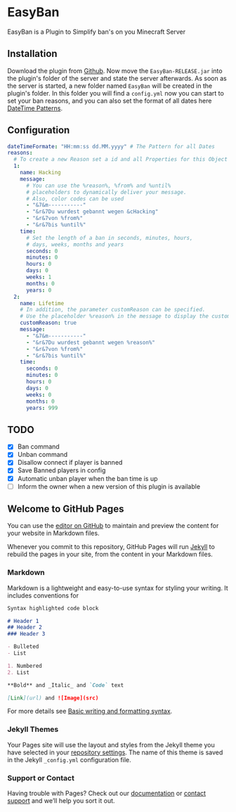 # EasyBan

EasyBan is a Plugin to Simplify ban's on you Minecraft Server

## Installation

Download the plugin from [Github](https://github.com/Bmxertv/EasyBan). Now move
the `EasyBan-RELEASE.jar` into the plugin's folder of the server and state the server afterwards. As soon as the server is
started, a new folder named `EasyBan` will be created in the plugin's folder. In this folder you will find a `config.yml` now
you can start to set your ban reasons, and you can also set the format of all dates
here [DateTime Patterns](https://www.baeldung.com/java-datetimeformatter#dateFormatter).

## Configuration
```yml
dateTimeFormate: "HH:mm:ss dd.MM.yyyy" # The Pattern for all Dates
reasons:
  # To create a new Reason set a id and all Properties for this Object 
  1:
    name: Hacking
    message:
      # You can use the %reason%, %from% and %until% 
      # placeholders to dynamically deliver your message.
      # Also, color codes can be used
      - "&7&m-----------"
      - "&r&7Du wurdest gebannt wegen &cHacking"
      - "&r&7von %from%"
      - "&r&7bis %until%"
    time:
      # Set the length of a ban in seconds, minutes, hours,
      # days, weeks, months and years
      seconds: 0
      minutes: 0
      hours: 0
      days: 0
      weeks: 1
      months: 0
      years: 0
  2:
    name: Lifetime
    # In addition, the parameter customReason can be specified.
    # Use the placeholder %reason% in the message to display the custom reason.
    customReason: true
    message:
      - "&7&m-----------"
      - "&r&7Du wurdest gebannt wegen %reason%"
      - "&r&7von %from%"
      - "&r&7bis %until%"
    time:
      seconds: 0
      minutes: 0
      hours: 0
      days: 0
      weeks: 0
      months: 0
      years: 999
```

## TODO
- [X] Ban command
- [X] Unban command
- [X] Disallow connect if player is banned
- [X] Save Banned players in config
- [X] Automatic unban player when the ban time is up
- [ ] Inform the owner when a new version of this plugin is available

## Welcome to GitHub Pages

You can use the [editor on GitHub](https://github.com/Bmxertv/EasyBan/edit/gh-pages/index.md) to maintain and preview the content for your website in Markdown files.

Whenever you commit to this repository, GitHub Pages will run [Jekyll](https://jekyllrb.com/) to rebuild the pages in your site, from the content in your Markdown files.

### Markdown

Markdown is a lightweight and easy-to-use syntax for styling your writing. It includes conventions for

```markdown
Syntax highlighted code block

# Header 1
## Header 2
### Header 3

- Bulleted
- List

1. Numbered
2. List

**Bold** and _Italic_ and `Code` text

[Link](url) and ![Image](src)
```

For more details see [Basic writing and formatting syntax](https://docs.github.com/en/github/writing-on-github/getting-started-with-writing-and-formatting-on-github/basic-writing-and-formatting-syntax).

### Jekyll Themes

Your Pages site will use the layout and styles from the Jekyll theme you have selected in your [repository settings](https://github.com/Bmxertv/EasyBan/settings/pages). The name of this theme is saved in the Jekyll `_config.yml` configuration file.

### Support or Contact

Having trouble with Pages? Check out our [documentation](https://docs.github.com/categories/github-pages-basics/) or [contact support](https://support.github.com/contact) and we’ll help you sort it out.
